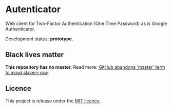 # Autenticator

Web client for Two-Factor Authentication (One Time Password) as is Google Authenticator.

Development status: **prototype**.

## Black lives matter

**This repository has no master**. Read more:
[GitHub abandons 'master' term to avoid slavery row][master-replace].

## Licence

This project is release under the [MIT licence](LICENCE).

[master-replace]: https://www.bbc.com/news/technology-53050955
